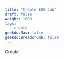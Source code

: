 ```yaml
---
title: "Create EDS Job"
draft: false
weight: 1000
tags:
  - create
geekdocNav: false
geekdocBreadcrumb: false
---
```


Create
